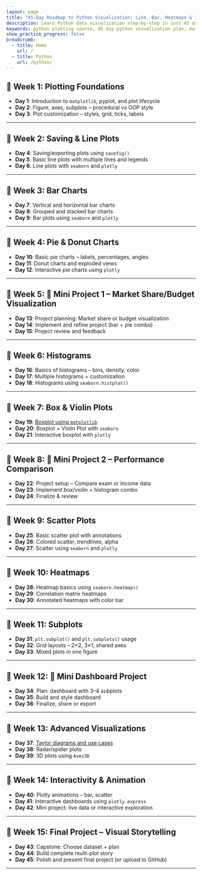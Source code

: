 ```yaml
---
layout: page
title: "45-Day Roadmap to Python Visualization: Line, Bar, Heatmaps & Interactive Plots"
description: Learn Python data visualization step-by-step in just 45 days! This beginner-friendly plotting course covers Matplotlib, Seaborn, and Plotly with 3 lessons per week, real projects, and practical examples. Perfect for students, developers, and data analysts.
keywords: python plotting course, 45 day python visualization plan, matplotlib seaborn plotly tutorial, python data visualization roadmap, weekly python plotting guide, learn matplotlib step by step, seaborn and plotly charts, beginner-friendly python plotting, python graph tutorials with projects, interactive charts in python
show_practice_progress: false
breadcrumb:
  - title: Home
    url: /
  - title: Python
    url: /python/
---
```


## 📅 Week 1: Plotting Foundations

* **Day 1**: Introduction to `matplotlib`, pyplot, and plot lifecycle
* **Day 2**: Figure, axes, subplots – procedural vs OOP style
* **Day 3**: Plot customization – styles, grid, ticks, labels

---

## 📅 Week 2: Saving & Line Plots

* **Day 4**: Saving/exporting plots using `savefig()`
* **Day 5**: Basic line plots with multiple lines and legends
* **Day 6**: Line plots with `seaborn` and `plotly`

---

## 📅 Week 3: Bar Charts

* **Day 7**: Vertical and horizontal bar charts
* **Day 8**: Grouped and stacked bar charts
* **Day 9**: Bar plots using `seaborn` and `plotly`

---

## 📅 Week 4: Pie & Donut Charts

* **Day 10**: Basic pie charts – labels, percentages, angles
* **Day 11**: Donut charts and exploded views
* **Day 12**: Interactive pie charts using `plotly`

---

## 📅 Week 5: 🎯 Mini Project 1 – Market Share/Budget Visualization

* **Day 13**: Project planning: Market share or budget visualization
* **Day 14**: Implement and refine project (bar + pie combo)
* **Day 15**: Project review and feedback

---

## 📅 Week 6: Histograms

* **Day 16**: Basics of histograms – bins, density, color
* **Day 17**: Multiple histograms + customization
* **Day 18**: Histograms using `seaborn.histplot()`

---

## 📅 Week 7: Box & Violin Plots

* **Day 19**: [Boxplot using `matplotlib`](../docs/plots-python/05-box-violin-plots/boxplot-matplotlib.md)
* **Day 20**: Boxplot + Violin Plot with `seaborn`
* **Day 21**: Interactive boxplot with `plotly`

---

## 📅 Week 8: 🎯 Mini Project 2 – Performance Comparison

* **Day 22**: Project setup – Compare exam or income data
* **Day 23**: Implement box/violin + histogram combo
* **Day 24**: Finalize & review

---

## 📅 Week 9: Scatter Plots

* **Day 25**: Basic scatter plot with annotations
* **Day 26**: Colored scatter, trendlines, alpha
* **Day 27**: Scatter using `seaborn` and `plotly`

---

## 📅 Week 10: Heatmaps

* **Day 28**: Heatmap basics using `seaborn.heatmap()`
* **Day 29**: Correlation matrix heatmaps
* **Day 30**: Annotated heatmaps with color bar

---

## 📅 Week 11: Subplots

* **Day 31**: `plt.subplot()` and `plt.subplots()` usage
* **Day 32**: Grid layouts – 2×2, 3×1, shared axes
* **Day 33**: Mixed plots in one figure

---

## 📅 Week 12: 🎯 Mini Dashboard Project

* **Day 34**: Plan: dashboard with 3–4 subplots
* **Day 35**: Build and style dashboard
* **Day 36**: Finalize, share or export

---

## 📅 Week 13: Advanced Visualizations

* **Day 37**: [Taylor diagrams and use cases](../docs/plots-python/09-advanced/taylor-diagram/)
* **Day 38**: Radar/spider plots
* **Day 39**: 3D plots using `Axes3D`

---

## 📅 Week 14: Interactivity & Animation

* **Day 40**: Plotly animations – bar, scatter
* **Day 41**: Interactive dashboards using `plotly.express`
* **Day 42**: Mini project: live data or interactive exploration

---

## 📅 Week 15: Final Project – Visual Storytelling

* **Day 43**: Capstone: Choose dataset + plan
* **Day 44**: Build complete multi-plot story
* **Day 45**: Polish and present final project (or upload to GitHub)

---


